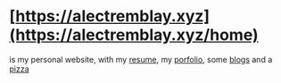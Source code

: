 # [https://alectremblay.xyz](https://alectremblay.xyz/home)
is my personal website, with my [resume](alectremblay.xyz/resume), my [porfolio](alectremblay.xyz/portfolio), some [blogs](https://alectremblay.xyz/blog) and a [pizza](https://alectremblay.xyz/pizza)
